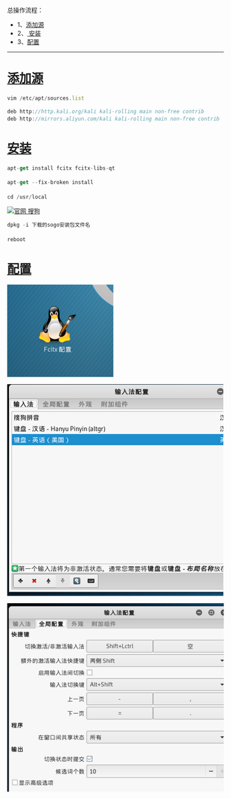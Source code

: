 总操作流程：
- 1、[添加源](#kail-linux-01)
- 2、[ 安装](#kail-linux-02)
- 3、[配置](#kail-linux-03)

--------------

#  <a name="kail-linux-01" href="#" >添加源</a>

```js
vim /etc/apt/sources.list
```

```js
deb http://http.kali.org/kali kali-rolling main non-free contrib
deb http://mirrors.aliyun.com/kali kali-rolling main non-free contrib
```

#  <a name="kail-linux-02" href="#" >安装</a>

```js
apt-get install fcitx fcitx-libs-qt

apt-get --fix-broken install

cd /usr/local
```

[![](https://img.shields.io/badge/官网-搜狗-red.svg "官网 搜狗")](https://pinyin.sogou.com/linux/?r=pinyin)

```js
dpkg -i 下载的sogo安装包文件名

reboot
```

#  <a name="kail-linux-03" href="#" >配置</a>


![](image/5-1.png)

![](image/5-2.png)

![](image/5-3.png)
